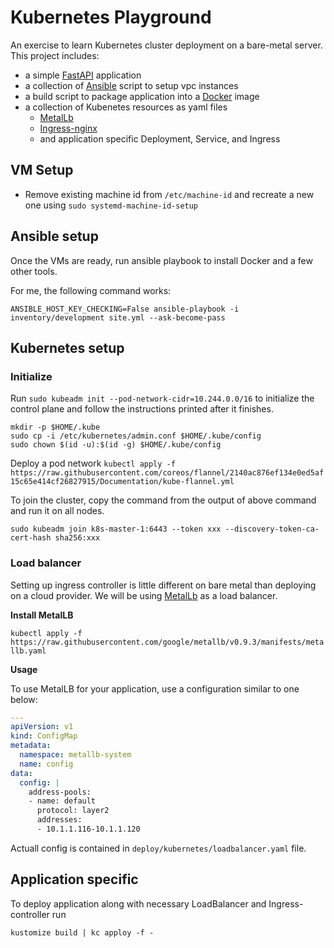 # Kubernetes Playground

An exercise to learn Kubernetes cluster deployment on a bare-metal server. This project includes:
 - a simple [FastAPI](https://fastapi.tiangolo.com/) application 
 - a collection of [Ansible](https://www.ansible.com/) script to setup vpc instances
 - a build script to package application into a [Docker](https://docker.com) image
 - a collection of Kubenetes resources as yaml files
    - [MetalLb](https://metallb.universe.tf/)
    - [Ingress-nginx](https://github.com/kubernetes/ingress-nginx)
    - and application specific Deployment, Service, and Ingress


## VM Setup

 - Remove existing machine id from `/etc/machine-id` and recreate a new one using `sudo systemd-machine-id-setup`

## Ansible setup

Once the VMs are ready, run ansible playbook to install Docker and a few other tools.

For me, the following command works:

```shell
ANSIBLE_HOST_KEY_CHECKING=False ansible-playbook -i inventory/development site.yml --ask-become-pass
```

## Kubernetes setup

### Initialize

Run `sudo kubeadm init --pod-network-cidr=10.244.0.0/16` to initialize the control plane and follow the instructions printed after it finishes.

```shell
mkdir -p $HOME/.kube
sudo cp -i /etc/kubernetes/admin.conf $HOME/.kube/config
sudo chown $(id -u):$(id -g) $HOME/.kube/config
```

Deploy a pod network
`kubectl apply -f https://raw.githubusercontent.com/coreos/flannel/2140ac876ef134e0ed5af15c65e414cf26827915/Documentation/kube-flannel.yml`

To join the cluster, copy the command from the output of above command and run it on all nodes.

`sudo kubeadm join k8s-master-1:6443 --token xxx --discovery-token-ca-cert-hash sha256:xxx`

### Load balancer

Setting up ingress controller is little different on bare metal than deploying on a cloud provider. We will be using [MetalLb](https://metallb.universe.tf/) as a load balancer.

**Install MetalLB**

`kubectl apply -f https://raw.githubusercontent.com/google/metallb/v0.9.3/manifests/metallb.yaml`

**Usage**

To use MetalLB for your application, use a configuration similar to one below:

```yaml
---
apiVersion: v1
kind: ConfigMap
metadata:
  namespace: metallb-system
  name: config
data:
  config: |
    address-pools:
    - name: default
      protocol: layer2
      addresses:
      - 10.1.1.116-10.1.1.120
```

Actuall config is contained in `deploy/kubernetes/loadbalancer.yaml` file.

## Application specific

To deploy application along with necessary LoadBalancer and Ingress-controller run

```shell
kustomize build | kc apploy -f -
```
